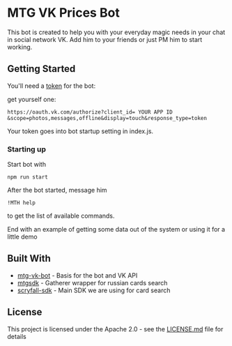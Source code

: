 # MTG VK Prices Bot

This bot is created to help you with your everyday magic needs in your chat in social network VK. Add him to your friends or just PM him to start working. 

## Getting Started

You'll need a [token](https://vk.com/dev/access_token) for the bot:

get yourself one:
```
https://oauth.vk.com/authorize?client_id= YOUR APP ID &scope=photos,messages,offline&display=touch&response_type=token
```

Your token goes into bot startup setting in index.js.


### Starting up

Start bot with 
```
npm run start
```

After the bot started, message him 

```
!MTH help
```
to get the list of available commands.


End with an example of getting some data out of the system or using it for a little demo

## Built With

* [mtg-vk-bot](https://github.com/vitalyavolyn/node-vk-bot) - Basis for the bot and VK API
* [mtgsdk](https://github.com/MagicTheGathering/mtg-sdk-javascript) - Gatherer wrapper for russian cards search
* [scryfall-sdk](https://github.com/Yuudaari/scryfall-sdk) - Main SDK we are using for card search

## License

This project is licensed under the Apache 2.0 - see the [LICENSE.md](LICENSE) file for details
